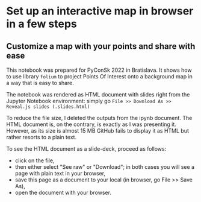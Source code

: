 # Set up an interactive map in browser in a few steps

## Customize a map with your points and share with ease

This notebook was prepared for PyConSk 2022 in Bratislava. It shows how to use library `folium` to project Points Of Interest onto a background map in a way that is easy to share. 

The notebook was rendered as HTML document with slides right from the Jupyter Notebook environment: simply go `File >> Download As >> Reveal.js slides (.slides.html)`

To reduce the file size, I deleted the outputs from the ipynb document. The HTML document is, on the contrary, is exactly as I was presenting it. However, as its size is almost 15 MB GitHub fails to display it as HTML but rather resorts to a plain text. 

To see the HTML document as a slide-deck, proceed as follows:
- click on the file, 
- then either select "See raw" or "Download"; in both cases you will see a page with plain text in your browser,
- save this page as a document to your local (in browser, go File >> Save As), 
- open the document with your browser. 